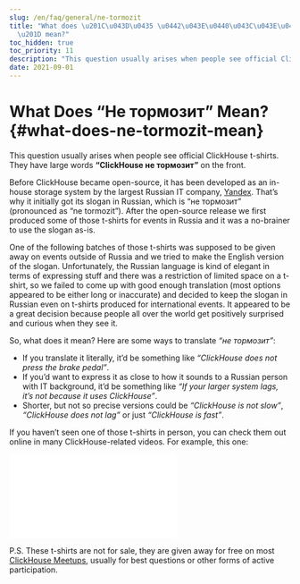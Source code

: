 ```yaml
---
slug: /en/faq/general/ne-tormozit
title: "What does \u201C\u043D\u0435 \u0442\u043E\u0440\u043C\u043E\u0437\u0438\u0442\
  \u201D mean?"
toc_hidden: true
toc_priority: 11
description: "This question usually arises when people see official ClickHouse t-shirts. They have large words **“ClickHouse не тормозит”** on the front."
date: 2021-09-01
---
```


# What Does “Не тормозит” Mean? {#what-does-ne-tormozit-mean}

This question usually arises when people see official ClickHouse t-shirts. They have large words **“ClickHouse не тормозит”** on the front.

Before ClickHouse became open-source, it has been developed as an in-house storage system by the largest Russian IT company, [Yandex](https://yandex.com/company/). That’s why it initially got its slogan in Russian, which is “не тормозит” (pronounced as “ne tormozit”). After the open-source release we first produced some of those t-shirts for events in Russia and it was a no-brainer to use the slogan as-is.

One of the following batches of those t-shirts was supposed to be given away on events outside of Russia and we tried to make the English version of the slogan. Unfortunately, the Russian language is kind of elegant in terms of expressing stuff and there was a restriction of limited space on a t-shirt, so we failed to come up with good enough translation (most options appeared to be either long or inaccurate) and decided to keep the slogan in Russian even on t-shirts produced for international events. It appeared to be a great decision because people all over the world get positively surprised and curious when they see it.

So, what does it mean? Here are some ways to translate *“не тормозит”*:

-   If you translate it literally, it’d be something like *“ClickHouse does not press the brake pedal”*.
-   If you’d want to express it as close to how it sounds to a Russian person with IT background, it’d be something like *“If your larger system lags, it’s not because it uses ClickHouse”*.
-   Shorter, but not so precise versions could be *“ClickHouse is not slow”*, *“ClickHouse does not lag”* or just *“ClickHouse is fast”*.

If you haven’t seen one of those t-shirts in person, you can check them out online in many ClickHouse-related videos. For example, this one:

<iframe src="//www.youtube.com/embed/bSyQahMVZ7w" frameborder="0" allowfullscreen ></iframe>

P.S. These t-shirts are not for sale, they are given away for free on most [ClickHouse Meetups](https://www.meetup.com/pro/clickhouse/), usually for best questions or other forms of active participation.
